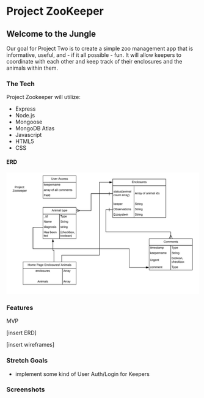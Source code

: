 # Project ZooKeeper

## Welcome to the Jungle

Our goal for Project Two is to create a simple zoo management app that is informative, useful, and - if it all possible - fun. It will allow keepers to coordinate with each other and keep track of their enclosures and the animals within them.

### The Tech

Project Zookeeper will utilize:

* Express
* Node.js
* Mongoose
* MongoDB Atlas
* Javascript
* HTML5
* CSS

#### ERD

![ERD](assets/zookeeper.jpeg)

### Features

MVP

[insert ERD]

[insert wireframes]

### Stretch Goals

* implement some kind of User Auth/Login for Keepers

### Screenshots

